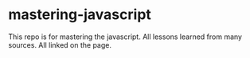 # mastering-javascript
This repo is for mastering the javascript. All lessons learned from many sources. All linked on the page.
